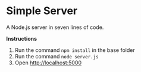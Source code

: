 Simple Server
===

A Node.js server in seven lines of code.

**Instructions**

1. Run the command `npm install` in the base folder
2. Run the command `node server.js`
3. Open [http://localhost:5000](http://localhost:5000)